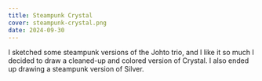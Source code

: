 ```yaml
---
title: Steampunk Crystal
cover: steampunk-crystal.png
date: 2024-09-30
---
```

I sketched some steampunk versions of the Johto trio, and I like it so much I decided to draw a cleaned-up and colored version of Crystal. I also ended up drawing a steampunk version of Silver.